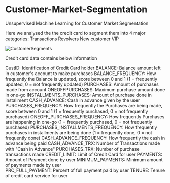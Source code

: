 # Customer-Market-Segmentation
Unsupervised Machine Learning for Customer Market Segmentation

Here we analysed the the credit card to segment them into 4 major categories:
Transactions
Revolvers
New customer 
VIP

![CustomerSegments](https://user-images.githubusercontent.com/26216132/85212232-69bd2780-b36e-11ea-93a9-b33da667894a.PNG)


Credit card data contains below information

CustID: Identification of Credit Card holder 
BALANCE: Balance amount left in customer's account to make purchases
BALANCE_FREQUENCY: How frequently the Balance is updated, score between 0 and 1 (1 = frequently updated, 0 = not frequently updated)
PURCHASES: Amount of purchases made from account
ONEOFFPURCHASES: Maximum purchase amount done in one-go
INSTALLMENTS_PURCHASES: Amount of purchase done in installment
CASH_ADVANCE: Cash in advance given by the user
PURCHASES_FREQUENCY: How frequently the Purchases are being made, score between 0 and 1 (1 = frequently purchased, 0 = not frequently purchased)
ONEOFF_PURCHASES_FREQUENCY: How frequently Purchases are happening in one-go (1 = frequently purchased, 0 = not frequently purchased)
PURCHASES_INSTALLMENTS_FREQUENCY: How frequently purchases in installments are being done (1 = frequently done, 0 = not frequently done)
CASH_ADVANCE_FREQUENCY: How frequently the cash in advance being paid
CASH_ADVANCE_TRX: Number of Transactions made with "Cash in Advance"
PURCHASES_TRX: Number of purchase transactions made
CREDIT_LIMIT: Limit of Credit Card for user
PAYMENTS: Amount of Payment done by user
MINIMUM_PAYMENTS: Minimum amount of payments made by user  
PRC_FULL_PAYMENT: Percent of full payment paid by user
TENURE: Tenure of credit card service for user
